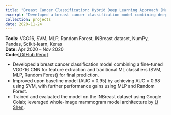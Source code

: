 ```yaml
---
title: "Breast Cancer Classification: Hybrid Deep Learning Approach (Master's Thesis)"
excerpt: "Developed a breast cancer classification model combining deep learning and traditional ML classifiers. Achieved AUC = 0.98 on INBreast dataset.<br/><img src='/assets/images/projects/auc.png'>"
collection: projects
date: 2020-11-24
---
```


<div style="color: var(--meta-text-color);">
    <strong>Tools:</strong> VGG16, SVM, MLP, Random Forest, INBreast dataset, NumPy, Pandas, Scikit-learn, Keras
    <br>
    <strong>Date:</strong> Apr 2020 – Nov 2020
    <br>
    <strong>Code:</strong><a href="https://github.com/mebriki/Breast-Cancer-Classification" target="_blank" rel="noopener noreferrer">[GitHub Repo]</a>
</div> 

- Developed a breast cancer classification model combining a fine-tuned VGG-16 CNN for feature extraction and traditional ML classifiers (SVM, MLP, Random Forest) for final prediction.
- Improved upon baseline model (AUC = 0.95) by achieving AUC = 0.98 using SVM, with further performance gains using MLP and Random Forest.
- Trained and evaluated the model on the INBreast dataset using Google Colab; leveraged whole-image mammogram model architecture by <a href="https://github.com/lishen/end2end-all-conv?tab=readme-ov-file#whole-image-model-downloads" target="_blank" rel="noopener noreferrer">Li Shen</a>.


<!-- filename: portfolio-2.html
content:
---
title: "Portfolio item number 2"
excerpt: "Short description of portfolio item number 2 <br/><img src='/assets/images/500x300.png'>"
collection: portfolio
---

This is an item in your portfolio. It can be have images or nice text. If you name the file .md, it will be parsed as markdown. If you name the file .html, it will be parsed as HTML.  -->
